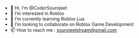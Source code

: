 - 👋 Hi, I’m @CoderSourojeet
- 👀 I’m interested in Roblox
- 🌱 I’m currently learning Roblox Lua
- 💞️ I’m looking to collaborate on Roblox Game Development
- 📫 How to reach me : sourojeetshyam@gmail.com

<!---
CoderSourojeet/CoderSourojeet is a ✨ special ✨ repository because its `README.md` (this file) appears on your GitHub profile.
You can click the Preview link to take a look at your changes.
--->
